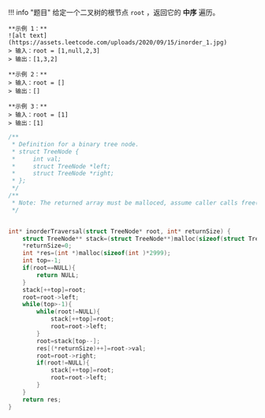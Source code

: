 !!! info "题目"
    给定一个二叉树的根节点 `root` ，返回它的 **中序** 遍历。

    **示例 1：**
    ![alt text](https://assets.leetcode.com/uploads/2020/09/15/inorder_1.jpg)
    > 输入：root = [1,null,2,3]
    > 输出：[1,3,2]

    **示例 2：**
    > 输入：root = []
    > 输出：[]

    **示例 3：**
    > 输入：root = [1]
    > 输出：[1]

```C title="Inorder_Traversal_of_a_binary_tree.c" linenums="1" hl_lines="32-34"
/**
 * Definition for a binary tree node.
 * struct TreeNode {
 *     int val;
 *     struct TreeNode *left;
 *     struct TreeNode *right;
 * };
 */
/**
 * Note: The returned array must be malloced, assume caller calls free().
 */


int* inorderTraversal(struct TreeNode* root, int* returnSize) {
    struct TreeNode** stack=(struct TreeNode**)malloc(sizeof(struct TreeNode*)*2000);
    *returnSize=0;
    int *res=(int *)malloc(sizeof(int )*2999);
    int top=-1;
    if(root==NULL){
        return NULL;
    }
    stack[++top]=root;
    root=root->left;
    while(top>-1){
        while(root!=NULL){
            stack[++top]=root;
            root=root->left;
        }
        root=stack[top--];
        res[(*returnSize)++]=root->val;
        root=root->right;
        if(root!=NULL){
            stack[++top]=root;
            root=root->left;
        }
    }
    return res;
}
```